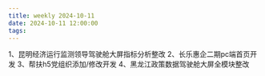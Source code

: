 ```yaml
---
title: weekly 2024-10-11
date: 2024-10-11 12:00:00
tags:
---
```

1、昆明经济运行监测领导驾驶舱大屏指标分析整改
2、长乐惠企二期pc端首页开发
3、帮扶h5党组织添加/修改开发
4、黑龙江政策数据驾驶舱大屏全模块整改